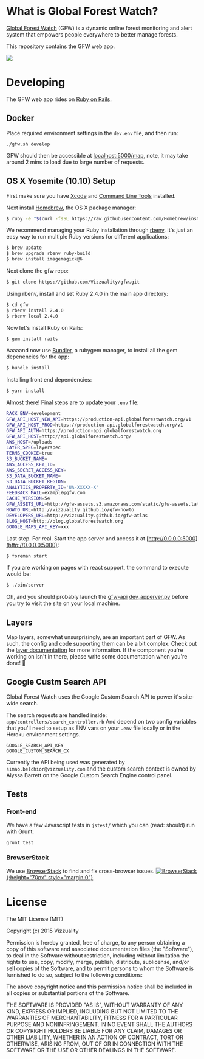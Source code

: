 # What is Global Forest Watch?

[Global Forest Watch](http://www.globalforestwatch.org/) (GFW) is a
dynamic online forest monitoring and alert system that empowers people
everywhere to better manage forests.

This repository contains the GFW web app.

![](http://f.cl.ly/items/1F3S083Z0n3D3l3x293Q/Captura%20de%20pantalla%202015-01-20%20a%20las%2016.52.42.png)

# Developing

The GFW web app rides on [Ruby on Rails](http://rubyonrails.org).

## Docker

Place required environment settings in the `dev.env` file, and then run:

`./gfw.sh develop`

GFW should then be accessible at [localhost:5000/map](http://localhost:5000/map), note, it may take around 2 mins to load due to large number of requests.

## OS X Yosemite (10.10) Setup

First make sure you have [Xcode](https://developer.apple.com/xcode) and
[Command Line Tools](https://developer.apple.com/downloads/index.action)
installed.

Next install [Homebrew](http://brew.sh), the OS X package manager:

```bash
$ ruby -e "$(curl -fsSL https://raw.githubusercontent.com/Homebrew/install/master/install)"
```

We recommend managing your Ruby installation through
[rbenv](https://github.com/sstephenson/rbenv). It's just an easy way to
run multiple Ruby versions for different applications:

```bash
$ brew update
$ brew upgrade rbenv ruby-build
$ brew install imagemagick@6
```

Next clone the gfw repo:

```bash
$ git clone https://github.com/Vizzuality/gfw.git
```

Using rbenv, install and set Ruby 2.4.0 in the main app directory:

```bash
$ cd gfw
$ rbenv install 2.4.0
$ rbenv local 2.4.0
```

Now let's install Ruby on Rails:

```bash
$ gem install rails
```

Aaaaand now use [Bundler](http://bundler.io/), a rubygem manager, to
install all the gem depenencies for the app:

```bash
$ bundle install
```

Installing front end dependencies:

```bash
$ yarn install
```

Almost there! Final steps are to update your `.env` file:

```bash
RACK_ENV=development
GFW_API_HOST_NEW_API=https://production-api.globalforestwatch.org/v1
GFW_API_HOST_PROD=https://production-api.globalforestwatch.org/v1
GFW_API_AUTH=https://production-api.globalforestwatch.org
GFW_API_HOST=http://api.globalforestwatch.org/
AWS_HOST=/uploads
LAYER_SPEC=layerspec
TERMS_COOKIE=true
S3_BUCKET_NAME=
AWS_ACCESS_KEY_ID=
AWS_SECRET_ACCESS_KEY=
S3_DATA_BUCKET_NAME=
S3_DATA_BUCKET_REGION=
ANALYTICS_PROPERTY_ID='UA-XXXXX-X'
FEEDBACK_MAIL=example@gfw.com
CACHE_VERSION=54
GFW_ASSETS_URL=http://gfw-assets.s3.amazonaws.com/static/gfw-assets.latest.js
HOWTO_URL=http://vizzuality.github.io/gfw-howto
DEVELOPERS_URL=http://vizzuality.github.io/gfw-atlas
BLOG_HOST=http://blog.globalforestwatch.org
GOOGLE_MAPS_API_KEY=xxx
```

Last step. For real. Start the app server and access it at
[http://0.0.0.0:5000](http://0.0.0.0:5000):

```bash
$ foreman start
```

If you are working on pages with react support, the command to execute would be:

```bash
$ ./bin/server
```

Oh, and you should probably launch the
[gfw-api](https://github.com/wri/gfw-api)
[dev_apperver.py](https://github.com/wri/gfw-api#developing) before you
try to visit the site on your local machine.

## Layers

Map layers, somewhat unsurprisingly, are an important part of GFW. As
such, the config and code supporting them can be a bit complex. Check
out the [layer documentation](docs/layers) for more information. If the
component you're working on isn't in there, please write some
documentation when you're done! 💞

## Google Custm Search API

Global Forest Watch uses the Google Custom Search API to power it's site-wide
search.

The search requests are handled inside: `app/controllers/search_controller.rb`
And depend on two config variables that you'll need to setup as ENV vars on
your `.env` file locally or in the Heroku environment settings.

```
GOOGLE_SEARCH_API_KEY
GOOGLE_CUSTOM_SEARCH_CX
```

Currently the API being used was generated by `simao.belchior@vizzuality.com`
and the custom search context is owned by Alyssa Barrett on the Google Custom
Search Engine control panel.



## Tests

### Front-end

We have a few Javascript tests in `jstest/` which you can (read: should)
run with Grunt:

```
grunt test
```

### BrowserStack

We use [BrowserStack](https://www.browserstack.com) to find and fix cross-browser issues.
[![BrowserStack](https://www.browserstack.com/images/layout/browserstack-logo-600x315.png){:height="70px" style="margin:0"}](https://www.browserstack.com)

# License

The MIT License (MIT)

Copyright (c) 2015 Vizzuality

Permission is hereby granted, free of charge, to any person obtaining a copy of
this software and associated documentation files (the "Software"), to deal in
the Software without restriction, including without limitation the rights to
use, copy, modify, merge, publish, distribute, sublicense, and/or sell copies of
the Software, and to permit persons to whom the Software is furnished to do so,
subject to the following conditions:

The above copyright notice and this permission notice shall be included in all
copies or substantial portions of the Software.

THE SOFTWARE IS PROVIDED "AS IS", WITHOUT WARRANTY OF ANY KIND, EXPRESS OR
IMPLIED, INCLUDING BUT NOT LIMITED TO THE WARRANTIES OF MERCHANTABILITY, FITNESS
FOR A PARTICULAR PURPOSE AND NONINFRINGEMENT. IN NO EVENT SHALL THE AUTHORS OR
COPYRIGHT HOLDERS BE LIABLE FOR ANY CLAIM, DAMAGES OR OTHER LIABILITY, WHETHER
IN AN ACTION OF CONTRACT, TORT OR OTHERWISE, ARISING FROM, OUT OF OR IN
CONNECTION WITH THE SOFTWARE OR THE USE OR OTHER DEALINGS IN THE SOFTWARE.
